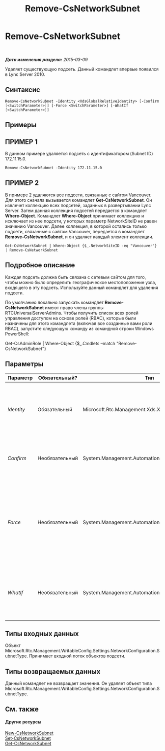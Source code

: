 ﻿---
title: Remove-CsNetworkSubnet
TOCTitle: Remove-CsNetworkSubnet
ms:assetid: 251ddb5c-4837-4810-b46f-d276f9535653
ms:mtpsurl: https://technet.microsoft.com/ru-ru/library/Gg425726(v=OCS.15)
ms:contentKeyID: 49309209
ms.date: 05/19/2016
mtps_version: v=OCS.15
ms.translationtype: HT
---

# Remove-CsNetworkSubnet

 

_**Дата изменения раздела:** 2015-03-09_

Удаляет существующую подсеть. Данный командлет впервые появился в Lync Server 2010.

## Синтаксис

    Remove-CsNetworkSubnet -Identity <XdsGlobalRelativeIdentity> [-Confirm [<SwitchParameter>]] [-Force <SwitchParameter>] [-WhatIf [<SwitchParameter>]]

## Примеры

## ПРИМЕР 1

В данном примере удаляется подсеть с идентификатором (Subnet ID) 172.11.15.0.

    Remove-CsNetworkSubnet -Identity 172.11.15.0

## ПРИМЕР 2

В примере 2 удаляются все подсети, связанные с сайтом Vancouver. Для этого сначала вызывается командлет **Get-CsNetworkSubnet**. Он извлечет коллекцию всех подсетей, заданных в развертывании Lync Server. Затем данная коллекция подсетей передается в командлет **Where-Object**. Командлет **Where-Object** принимает коллекцию и исключает из нее подсети, у которых параметр NetworkSiteID не равен значению Vancouver. Далее коллекция, в которой остались только подсети, связанные с сайтом Vancouver, передается в командлет **Remove-CsNetworkSubnet**, и он удаляет каждый элемент коллекции.

    Get-CsNetworkSubnet | Where-Object {$_.NetworkSiteID -eq "Vancouver"} | Remove-CsNetworkSubnet

## Подробное описание

Каждая подсеть должна быть связана с сетевым сайтом для того, чтобы можно было определить географическое местоположение узла, входящего в эту подсеть. Используйте данный командлет для удаления подсети.

По умолчанию локально запускать командлет **Remove-CsNetworkSubnet** имеют право члены группы RTCUniversalServerAdmins. Чтобы получить список всех ролей управления доступом на основе ролей (RBAC), которые были назначены для этого командлета (включая все созданные вами роли RBAC), запустите следующую команду из командной строки Windows PowerShell:

Get-CsAdminRole | Where-Object {$\_.Cmdlets –match "Remove-CsNetworkSubnet"}

## Параметры


<table>
<colgroup>
<col style="width: 25%" />
<col style="width: 25%" />
<col style="width: 25%" />
<col style="width: 25%" />
</colgroup>
<thead>
<tr class="header">
<th>Параметр</th>
<th>Обязательный?</th>
<th>Тип</th>
<th>Описание</th>
</tr>
</thead>
<tbody>
<tr class="odd">
<td><p><em>Identity</em></p></td>
<td><p>Обязательный</p></td>
<td><p>Microsoft.Rtc.Management.Xds.XdsGlobalRelativeIdentity</p></td>
<td><p>Уникальный идентификатор удаляемой подсети. Это IP-адрес (например, 174.11.12.0).</p></td>
</tr>
<tr class="even">
<td><p><em>Confirm</em></p></td>
<td><p>Необязательный</p></td>
<td><p>System.Management.Automation.SwitchParameter</p></td>
<td><p>Запрашивает подтверждение перед выполнением команды.</p></td>
</tr>
<tr class="odd">
<td><p><em>Force</em></p></td>
<td><p>Необязательный</p></td>
<td><p>System.Management.Automation.SwitchParameter</p></td>
<td><p>Отменяет вывод каких-либо запросов на подтверждение, которые в противном случае отображались бы перед внесением изменений.</p></td>
</tr>
<tr class="even">
<td><p><em>WhatIf</em></p></td>
<td><p>Необязательный</p></td>
<td><p>System.Management.Automation.SwitchParameter</p></td>
<td><p>Описывает, что произойдет при выполнении команды без реального выполнения команды.</p></td>
</tr>
</tbody>
</table>


## Типы входных данных

Объект Microsoft.Rtc.Management.WritableConfig.Settings.NetworkConfiguration.SubnetType. Принимает входной поток объектов подсети.

## Типы возвращаемых данных

Данный командлет не возвращает значения. Он удаляет объект типа Microsoft.Rtc.Management.WritableConfig.Settings.NetworkConfiguration.SubnetType.

## См. также

#### Другие ресурсы

[New-CsNetworkSubnet](new-csnetworksubnet.md)  
[Set-CsNetworkSubnet](set-csnetworksubnet.md)  
[Get-CsNetworkSubnet](get-csnetworksubnet.md)

